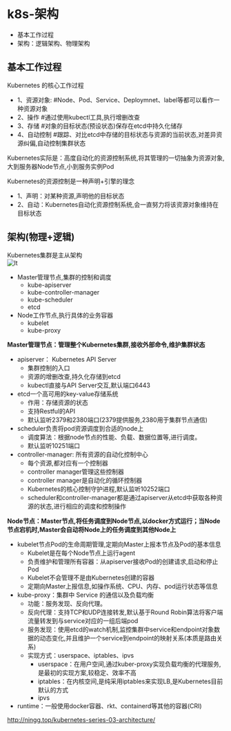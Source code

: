 # k8s-架构 
- 基本工作过程
- 架构：逻辑架构、物理架构

## 基本工作过程
Kubernetes 的核心工作过程  
- 1、资源对象:  #Node、Pod、Service、Deploymnet、label等都可以看作一种资源对象
- 2、操作       #通过使用kubectl工具,执行增删改查
- 3、存储       #对象的目标状态(预设状态)保存在etcd中持久化储存
- 4、自动控制   #跟踪、对比etcd中存储的目标状态与资源的当前状态,对差异资源纠偏,自动控制集群状态  

Kubernetes实际是：高度自动化的资源控制系统,将其管理的一切抽象为资源对象,大到服务器Node节点,小到服务实例Pod  

Kubernetes的资源控制是一种声明+引擎的理念  
- 1、声明：对某种资源,声明他的目标状态 
- 2、自动：Kubernetes自动化资源控制系统,会一直努力将该资源对象维持在目标状态  

## 架构(物理+逻辑)
Kubernetes集群是主从架构  
![lt](http://ningg.top/images/kubernetes-series/k8s-cluster-arch.png) 

- Master管理节点,集群的控制和调度
  * kube-apiserver
  * kube-controller-manager
  * kube-scheduler
  * etcd  
- Node工作节点,执行具体的业务容器
  * kubelet
  * kube-proxy  

**Master管理节点：管理整个Kubernetes集群,接收外部命令,维护集群状态**  
- apiserver： Kubernetes API Server
  * 集群控制的入口
  * 资源的增删改查,持久化存储到etcd
  * kubectl直接与API Server交互,默认端口6443
- etcd一个高可用的key-value存储系统
  * 作用：存储资源的状态
  * 支持Restful的API
  * 默认监听2379和2380端口(2379提供服务,2380用于集群节点通信)
- scheduler负责将pod资源调度到合适的node上
  * 调度算法：根据node节点的性能、负载、数据位置等,进行调度。
  * 默认监听10251端口
- controller-manager: 所有资源的自动化控制中心
  * 每个资源,都对应有一个控制器
  * controller manager管理这些控制器
  * controller manager是自动化的循环控制器
  * Kubernetes的核心控制守护进程,默认监听10252端口
  * scheduler和controller-manager都是通过apiserver从etcd中获取各种资源的状态,进行相应的调度和控制操作

**Node节点：Master节点,将任务调度到Node节点,以docker方式运行；当Node节点宕机时,Master会自动将Node上的任务调度到其他Node上** 
- kubelet节点Pod的生命周期管理,定期向Master上报本节点及Pod的基本信息
  * Kubelet是在每个Node节点上运行agent
  * 负责维护和管理所有容器：从apiserver接收Pod的创建请求,启动和停止Pod
  * Kubelet不会管理不是由Kubernetes创建的容器
  * 定期向Master上报信息,如操作系统、CPU、内存、pod运行状态等信息
- kube-proxy：集群中 Service 的通信以及负载均衡
  * 功能：服务发现、反向代理。
  * 反向代理：支持TCP和UDP连接转发,默认基于Round Robin算法将客户端流量转发到与service对应的一组后端pod
  * 服务发现：使用etcd的watch机制,监控集群中service和endpoint对象数据的动态变化,并且维护一个service到endpoint的映射关系(本质是路由关系)
  * 实现方式：userspace、iptables、ipvs
    * userspace：在用户空间,通过kuber-proxy实现负载均衡的代理服务,是最初的实现方案,较稳定、效率不高
    * iptables：在内核空间,是纯采用iptables来实现LB,是Kubernetes目前默认的方式
    * ipvs 
- runtime：一般使用docker容器、rkt、containerd等其他的容器(CRI)







http://ningg.top/kubernetes-series-03-architecture/
